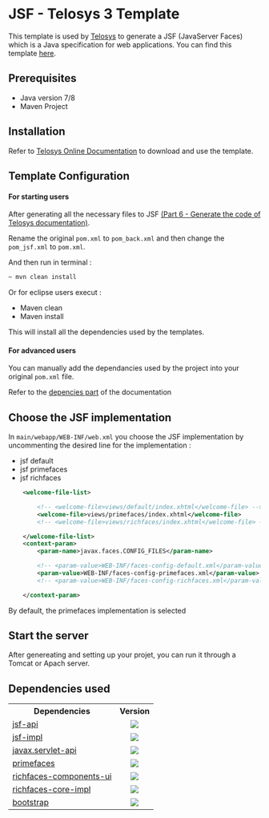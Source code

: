 



# JSF - Telosys 3 Template

This template is used by [Telosys](http://www.telosys.org/) to generate a JSF (JavaServer Faces) which is a Java specification for web applications. You can find this template [here](https://github.com/so-technology-watch/telosys-templates-jsf).

## Prerequisites

* Java version 7/8
* Maven Project


## Installation

Refer to [Telosys Online Documentation](https://sites.google.com/site/telosystools/getting-started) to download and use the template.


## Template Configuration

#### For starting users

After generating all the necessary files to JSF [(Part 6 - Generate the code of Telosys documentation)](https://sites.google.com/site/telosystools/getting-started/generate-the-code).

Rename the original `pom.xml` to `pom_back.xml` and then change the `pom_jsf.xml` to `pom.xml`. 

And then run in terminal :
```bash
~ mvn clean install
```

Or for eclipse users execut :

* Maven clean
* Maven install

This will install all the dependencies used by the templates.

#### For advanced users

You can manually add the dependancies used by the project into your original `pom.xml` file.

Refer to the [depencies part](#dependencies-used) of the documentation


## Choose the JSF implementation

In `main/webapp/WEB-INF/web.xml` you choose the JSF implementation by uncommenting the desired line for the implementation : 

* jsf default
* jsf primefaces
* jsf richfaces

```xml
	<welcome-file-list>

		<!-- <welcome-file>views/default/index.xhtml</welcome-file> -->
		<welcome-file>views/primefaces/index.xhtml</welcome-file>
		<!-- <welcome-file>views/richfaces/index.xhtml</welcome-file> -->

	</welcome-file-list>
	<context-param>
		<param-name>javax.faces.CONFIG_FILES</param-name>

		<!-- <param-value>WEB-INF/faces-config-default.xml</param-value> -->
		<param-value>WEB-INF/faces-config-primefaces.xml</param-value>
		<!-- <param-value>WEB-INF/faces-config-richfaces.xml</param-value> -->

	</context-param>
```
By default, the primefaces implementation is selected

## Start the server

After genereating and setting up your projet, you can run it through a Tomcat or Apach server.  


## Dependencies used
 
 <table>
  <tbody>
    <tr>
      <th align="center">Dependencies</th>
      <th align="center">Version</th>
    </tr>
    <tr>
      <td>
      <a href="http://mvnrepository.com/artifact/com.sun.faces/jsf-api/2.2.2">jsf-api</a>
      </td>
      <td align="center">
        <img src="https://img.shields.io/badge/version-2.2.2-brightgreen.svg" />
      </td>
    </tr>
        <tr>
      <td>
      <a href="http://mvnrepository.com/artifact/com.sun.faces/jsf-impl/2.2.2">jsf-impl</a>
      </td>
      <td align="center">
        <img src="https://img.shields.io/badge/version-2.2.2-brightgreen.svg" />
      </td>
    </tr>
        <tr>
      <td>
      <a href="http://mvnrepository.com/artifact/javax.servlet/javax.servlet-api/3.0.1">javax.servlet-api</a>
      </td>
      <td align="center">
        <img src="https://img.shields.io/badge/version-3.0.1-brightgreen.svg" />
      </td>
    </tr>
        <tr>
      <td>
      <a href="http://mvnrepository.com/artifact/org.primefaces/primefaces/6.0">primefaces</a>
      </td>
      <td align="center">
        <img src="https://img.shields.io/badge/version-6.0-brightgreen.svg" />
      </td>
    </tr>
    <tr>
      <td>
      	<a href="http://mvnrepository.com/artifact/org.richfaces.ui/richfaces-components-ui/4.1.0.Final">richfaces-components-ui</a>
      </td>
      <td align="center">
        <img src="https://img.shields.io/badge/version-4.1.0.Final-brightgreen.svg" />
      </td>
    </tr>
    <tr>
      <td>
      	<a href="http://mvnrepository.com/artifact/org.richfaces.core/richfaces-core-impl/4.1.0.Final">richfaces-core-impl</a>
      </td>
      <td align="center">
        <img src="https://img.shields.io/badge/version-4.1.0.Final-brightgreen.svg" />
      </td>
    </tr>
    <tr>
      <td>
      	<a href="http://mvnrepository.com/artifact/org.webjars/bootstrap/3.3.7-1">bootstrap</a>
      </td>
      <td align="center">
        <img src="https://img.shields.io/badge/version-3.3.7_1-brightgreen.svg" />
      </td>
    </tr>
  </tbody>
</table>
<br/>

